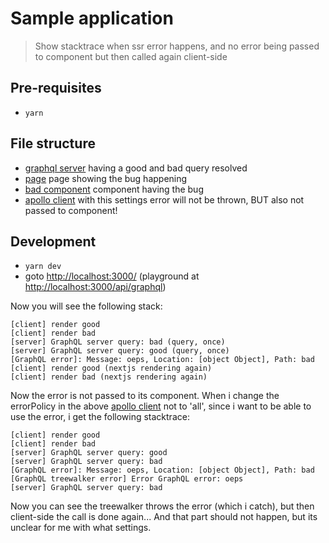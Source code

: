# Sample application
> Show stacktrace when ssr error happens, and no error being passed to component but then called again client-side

## Pre-requisites

- `yarn`

## File structure

- [graphql server](./pages/api/graphql/index.ts#L10) having a good and bad query resolved
- [page](./pages/index.tsx) page showing the bug happening
- [bad component](./modules/bad/bad.tsx) component having the bug
- [apollo client](./lib/apollo.tsx#L206) with this settings error will not be thrown, BUT also not passed to component!


## Development

- `yarn dev`
- goto [http://localhost:3000/](http://localhost:3000/) (playground at [http://localhost:3000/api/graphql](http://localhost:3000/api/graphql))

Now you will see the following stack:

```
[client] render good
[client] render bad
[server] GraphQL server query: bad (query, once)
[server] GraphQL server query: good (query, once)
[GraphQL error]: Message: oeps, Location: [object Object], Path: bad
[client] render good (nextjs rendering again)
[client] render bad (nextjs rendering again)
```

Now the error is not passed to its component. When i change the errorPolicy in the above [apollo client](./lib/apollo.tsx#L206) not to 'all', since i want to be able to use the error, i get the following stacktrace:

```
[client] render good
[client] render bad
[server] GraphQL server query: good
[server] GraphQL server query: bad
[GraphQL error]: Message: oeps, Location: [object Object], Path: bad
[GraphQL treewalker error] Error GraphQL error: oeps
[server] GraphQL server query: bad
```

Now you can see the treewalker throws the error (which i catch), but then client-side the call is done again... And that part should not happen, but its unclear for me with what settings.
